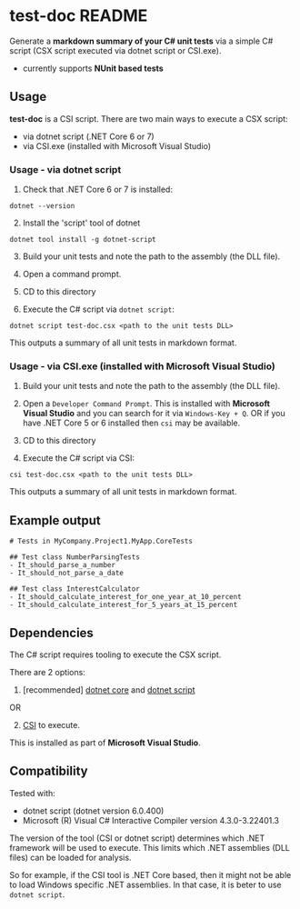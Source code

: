 # test-doc README

Generate a **markdown summary of your C# unit tests** via a simple C# script (CSX script executed via dotnet script or CSI.exe).

- currently supports **NUnit based tests**

## Usage

**test-doc** is a CSI script. There are two main ways to execute a CSX script:

- via dotnet script (.NET Core 6 or 7)
- via CSI.exe (installed with Microsoft Visual Studio)

### Usage - via dotnet script

1. Check that .NET Core 6 or 7 is installed:

`dotnet --version`

2. Install the 'script' tool of dotnet

`dotnet tool install -g dotnet-script`

3. Build your unit tests and note the path to the assembly (the DLL file).

4. Open a command prompt.

5. CD to this directory

6. Execute the C# script via `dotnet script`:

`dotnet script test-doc.csx <path to the unit tests DLL>`

This outputs a summary of all unit tests in markdown format.

### Usage - via CSI.exe (installed with Microsoft Visual Studio)

1. Build your unit tests and note the path to the assembly (the DLL file).

2. Open a `Developer Command Prompt`. This is installed with **Microsoft Visual Studio** and you can search for it via `Windows-Key + Q`. OR if you have .NET Core 5 or 6 installed then `csi` may be available.

3. CD to this directory

4. Execute the C# script via CSI:

`csi test-doc.csx <path to the unit tests DLL>`

This outputs a summary of all unit tests in markdown format.

## Example output

```
# Tests in MyCompany.Project1.MyApp.CoreTests

## Test class NumberParsingTests
- It_should_parse_a_number
- It_should_not_parse_a_date

## Test class InterestCalculator
- It_should_calculate_interest_for_one_year_at_10_percent
- It_should_calculate_interest_for_5_years_at_15_percent
```

## Dependencies

The C# script requires tooling to execute the CSX script.

There are 2 options:

1. [recommended] [dotnet core](https://dotnet.microsoft.com/en-us/download/dotnet) and [dotnet script](https://github.com/dotnet-script/dotnet-script)

OR

2. [CSI](https://learn.microsoft.com/en-us/archive/msdn-magazine/2016/january/essential-net-csharp-scripting) to execute.

This is installed as part of **Microsoft Visual Studio**.

## Compatibility

Tested with:
- dotnet script (dotnet version 6.0.400)
- Microsoft (R) Visual C# Interactive Compiler version 4.3.0-3.22401.3

The version of the tool (CSI or dotnet script) determines which .NET framework will be used to execute. This limits which .NET assemblies (DLL files) can be loaded for analysis.

So for example, if the CSI tool is .NET Core based, then it might not be able to load Windows specific .NET assemblies. In that case, it is beter to use `dotnet script`.
